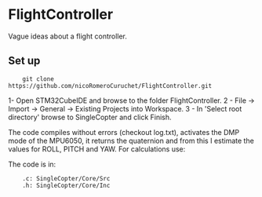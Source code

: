 # FlightController
Vague ideas about a flight controller.

## Set up
        git clone https://github.com/nicoRomeroCuruchet/FlightController.git

1- Open STM32CubeIDE and browse to the folder FlightController.
2 - File -> Import -> General -> Existing Projects into Workspace.
3 - In 'Select root directory' browse to SingleCopter and click Finish.
        
The code compiles without errors (checkout log.txt), activates the DMP mode of the MPU6050, it returns the quaternion and from this I estimate the values ​​for ROLL, PITCH and YAW.
For calculations use:

The code is in:
        
        .c: SingleCopter/Core/Src
        .h: SingleCopter/Core/Inc
